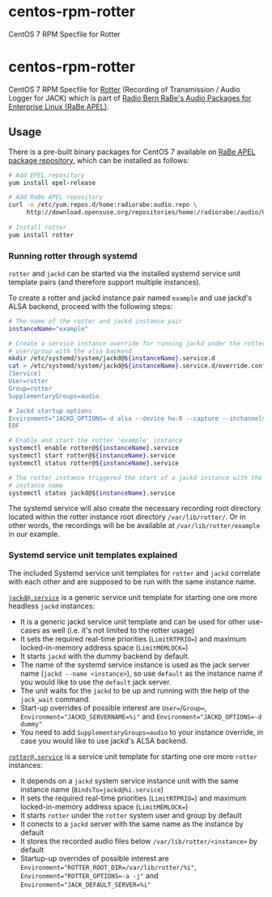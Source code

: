# centos-rpm-rotter
CentOS 7 RPM Specfile for Rotter

# centos-rpm-rotter
CentOS 7 RPM Specfile for [Rotter](https://www.aelius.com/njh/rotter/)
(Recording of Transmission / Audio Logger for JACK) which is part of
[Radio Bern RaBe's Audio Packages for Enterprise Linux (RaBe
APEL)](https://build.opensuse.org/project/show/home:radiorabe:audio).

## Usage
There is a pre-built binary packages for CentOS 7 available on [RaBe APEL
package
repository](https://build.opensuse.org/project/show/home:radiorabe:audio),
which can be installed as follows:

```bash
# Add EPEL repository
yum install epel-release

# Add RaBe APEL repository
curl -o /etc/yum.repos.d/home:radiorabe:audio.repo \
     http://download.opensuse.org/repositories/home:/radiorabe:/audio/CentOS_7/home:radiorabe:audio.repo
 
# Install rotter
yum install rotter
```

### Running rotter through systemd
`rotter` and `jackd` can be started via the installed systemd service unit
template pairs (and therefore support multiple instances).

To create a rotter and jackd instance pair named `example` and use jackd's
ALSA backend, proceed with the following steps:
```bash
# The name of the rotter and jackd instance pair
instanceName="example"

# Create a service instance override for running jackd under the rotter
# user/group with the alsa backend
mkdir /etc/systemd/system/jackd@${instanceName}.service.d
cat > /etc/systemd/system/jackd@${instanceName}.service.d/override.conf << "EOF"
[Service]
User=rotter
Group=rotter
SupplementaryGroups=audio

# Jackd startup options
Environment="JACKD_OPTIONS=-d alsa --device hw:0 --capture --inchannels 2"
EOF

# Enable and start the rotter 'example' instance
systemctl enable rotter@${instanceName}.service
systemctl start rotter@${instanceName}.service
systemctl status rotter@${instanceName}.service

# The rotter instance triggered the start of a jackd instance with the same
# instance name
systemctl status jackd@${instanceName}.service
```

The systemd service will also create the necessary recording root directory
located within the rotter instance root directory
<code>/var/lib/rotter/<INSTANCE></code>. Or in other words, the recordings
will be be available at <code>/var/lib/rotter/example</code> in our example.

### Systemd service unit templates explained
The included Systemd service unit templates for `rotter` and `jackd` correlate
with each other and are supposed to be run with the same instance name.

[`jackd@.service`](jackd@.service) is a generic service unit template for
starting one ore more headless `jackd` instances:
* It is a generic jackd service unit template and can be used for other
  use-cases as well (i.e. it's not limited to the rotter usage)
* It sets the required real-time priorities (`LimitRTPRIO=`) and maximum
  locked-in-memory address space (`LimitMEMLOCK=`)
* It starts `jackd` with the dummy backend by default.
* The name of the systemd service instance is used as the jack server name
  (`jackd --name <instance>`), so use `default` as the instance name if you
  would like to use the `default` jack server.
* The unit waits for the `jackd` to be up and running with the help of the
  `jack_wait` command.
* Start-up overrides of possible interest are `User=`/`Group=`,
  `Environment="JACKD_SERVERNAME=%i"` and `Environment="JACKD_OPTIONS=-d dummy"`
* You need to add `SupplementaryGroups=audio` to your instance override, in case
  you would like to use jackd's ALSA backend.
  
[`rotter@.service`](rotter@.service) is a service unit template for starting one
ore more `rotter` instances:
* It depends on a `jackd` system service instance unit with the same instance name
  (`BindsTo=jackd@%i.service`)
* It sets the required real-time priorities (`LimitRTPRIO=`) and maximum
  locked-in-memory address space (`LimitMEMLOCK=`)
* It starts `rotter` under the `rotter` system user and group by default
* It conects to a `jackd` server with the same name as the instance by default
* It stores the recorded audio files below `/var/lib/rotter/<instance>` by default
* Startup-up overrides of possible interest are 
  `Environment="ROTTER_ROOT_DIR=/var/lib/rotter/%i"`, `Environment="ROTTER_OPTIONS=-a -j"`
  and `Environment="JACK_DEFAULT_SERVER=%i"`
 
